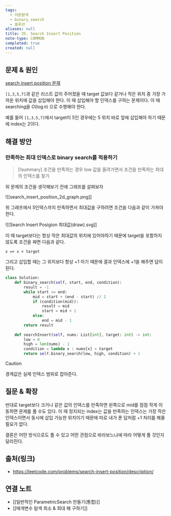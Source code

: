 ```yaml
---
tags:
  - 이분탐색
  - binary_search
  - 솔루션
aliases: null
title: 35. Search Insert Position
note-type: COMMON
completed: true
created: null
---
```


## 문제 & 원인

[search insert position 문제](https://leetcode.com/problems/search-insert-position/description/) 

`[1,3,5,7]`과 같은 리스트 값이 주어졌을 때 target 값보다 같거나 작은 위치 중 가장 가까운 위치에 값을 삽입해야 한다. 이 때 삽입해야 할 인덱스를 구하는 문제이다. 이 때 searching을 $O(\log n)$ 으로 수행해야 한다.

예를 들어 `[1,3,5,7]`에서 target이 5인 경우에는 5 위치 바로 앞에 삽입해야 하기 때문에 index는 2이다.

## 해결 방안

### 만족하는 최대 인덱스로 binary search를 적용하기

>[!summary]
>조건을 만족하는 경우 low 값을 올려가면서 조건을 만족하는 최대의 인덱스를 찾기

위 문제의 조건을 생각해보기 전에 그래프를 살펴보자

![[search_insert_position_2d_graph.png]]

위 그래프에서 5인덱스까지 만족하면서 최대값을 구하려면 조건을 다음과 같이 가져야 한다.

![[Search Insert Posigion 최대값(draw).svg]]


이 때 target보다는 항상 작은 최대값의 위치에 있어야하기 때문에 target을 포함하지 않도록 조건을 짜면 다음과 같다.

`x => x < target`

그리고 삽입할 때는 그 위치보다 항상 +1 이기 때문에 결과 인덱스에 +1을 해주면 답이 된다.

```python
class Solution:
    def binary_search(self, start, end, condition):
        result = -1
        while start <= end:
            mid = start + (end - start) // 2
            if (condition(mid)):
                result = mid
                start = mid + 1
            else:
                end = mid - 1
        return result
                
    def searchInsert(self, nums: List[int], target: int) -> int:
        low = 0
        high = len(nums) - 1
        condition = lambda x : nums[x] < target
        return self.binary_search(low, high, condition) + 1
```

>[!caution]
>경계값은 실제 인덱스 범위로 잡아준다.




## 질문 & 확장

반대로 target보다 크거나 같은 값의 인덱스를 만족하면 왼쪽으로 mid를 점점 작게 이동하면 문제를 풀 수도 있다. 이 때 정지되는 index는 값을 만족하는 인덱스는 가장 작은 인덱스이면서 동시에 삽입 가능한 위치이기 때문에 따로 내가 푼 답처럼 +1 처리를 해줄 필요가 없다.

결론은 어떤 방식으로도 풀 수 있고 어떤 관점으로 바라보느냐에 따라 어떻게 풀 것인지 달라진다.

## 출처(링크)

- https://leetcode.com/problems/search-insert-position/description/

## 연결 노트

- [[일반적인 ParametricSearch 만들기(통합)]]
- [[매개변수 탐색 최소 & 최대 해 구하기]]
